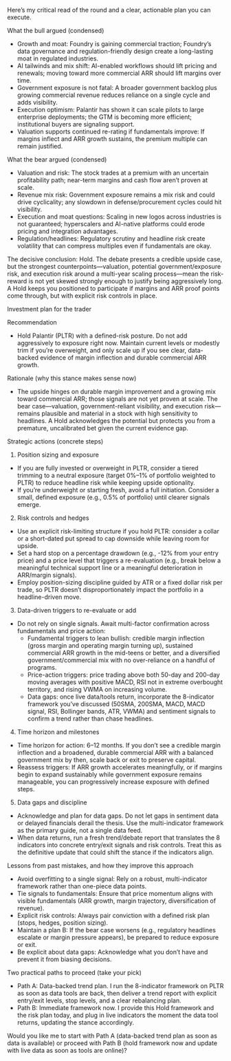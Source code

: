 Here’s my critical read of the round and a clear, actionable plan you can execute.

What the bull argued (condensed)
- Growth and moat: Foundry is gaining commercial traction; Foundry’s data governance and regulation-friendly design create a long-lasting moat in regulated industries.
- AI tailwinds and mix shift: AI-enabled workflows should lift pricing and renewals; moving toward more commercial ARR should lift margins over time.
- Government exposure is not fatal: A broader government backlog plus growing commercial revenue reduces reliance on a single cycle and adds visibility.
- Execution optimism: Palantir has shown it can scale pilots to large enterprise deployments; the GTM is becoming more efficient; institutional buyers are signaling support.
- Valuation supports continued re-rating if fundamentals improve: If margins inflect and ARR growth sustains, the premium multiple can remain justified.

What the bear argued (condensed)
- Valuation and risk: The stock trades at a premium with an uncertain profitability path; near-term margins and cash flow aren’t proven at scale.
- Revenue mix risk: Government exposure remains a mix risk and could drive cyclicality; any slowdown in defense/procurement cycles could hit visibility.
- Execution and moat questions: Scaling in new logos across industries is not guaranteed; hyperscalers and AI-native platforms could erode pricing and integration advantages.
- Regulation/headlines: Regulatory scrutiny and headline risk create volatility that can compress multiples even if fundamentals are okay.

The decisive conclusion: Hold. The debate presents a credible upside case, but the strongest counterpoints—valuation, potential government/exposure risk, and execution risk around a multi-year scaling process—mean the risk-reward is not yet skewed strongly enough to justify being aggressively long. A Hold keeps you positioned to participate if margins and ARR proof points come through, but with explicit risk controls in place.

Investment plan for the trader

Recommendation
- Hold Palantir (PLTR) with a defined-risk posture. Do not add aggressively to exposure right now. Maintain current levels or modestly trim if you’re overweight, and only scale up if you see clear, data-backed evidence of margin inflection and durable commercial ARR growth.

Rationale (why this stance makes sense now)
- The upside hinges on durable margin improvement and a growing mix toward commercial ARR; those signals are not yet proven at scale. The bear case—valuation, government-reliant visibility, and execution risk—remains plausible and material in a stock with high sensitivity to headlines. A Hold acknowledges the potential but protects you from a premature, uncalibrated bet given the current evidence gap.

Strategic actions (concrete steps)
1) Position sizing and exposure
- If you are fully invested or overweight in PLTR, consider a tiered trimming to a neutral exposure (target 0%–1% of portfolio weighted to PLTR) to reduce headline risk while keeping upside optionality.
- If you’re underweight or starting fresh, avoid a full initiation. Consider a small, defined exposure (e.g., 0.5% of portfolio) until clearer signals emerge.

2) Risk controls and hedges
- Use an explicit risk-limiting structure if you hold PLTR: consider a collar or a short-dated put spread to cap downside while leaving room for upside.
- Set a hard stop on a percentage drawdown (e.g., -12% from your entry price) and a price level that triggers a re-evaluation (e.g., break below a meaningful technical support line or a meaningful deterioration in ARR/margin signals).
- Employ position-sizing discipline guided by ATR or a fixed dollar risk per trade, so PLTR doesn’t disproportionately impact the portfolio in a headline-driven move.

3) Data-driven triggers to re-evaluate or add
- Do not rely on single signals. Await multi-factor confirmation across fundamentals and price action:
  - Fundamental triggers to lean bullish: credible margin inflection (gross margin and operating margin turning up), sustained commercial ARR growth in the mid-teens or better, and a diversified government/commercial mix with no over-reliance on a handful of programs.
  - Price-action triggers: price trading above both 50-day and 200-day moving averages with positive MACD, RSI not in extreme overbought territory, and rising VWMA on increasing volume.
  - Data gaps: once live data/tools return, incorporate the 8-indicator framework you’ve discussed (50SMA, 200SMA, MACD, MACD signal, RSI, Bollinger bands, ATR, VWMA) and sentiment signals to confirm a trend rather than chase headlines.

4) Time horizon and milestones
- Time horizon for action: 6–12 months. If you don’t see a credible margin inflection and a broadened, durable commercial ARR with a balanced government mix by then, scale back or exit to preserve capital.
- Reassess triggers: If ARR growth accelerates meaningfully, or if margins begin to expand sustainably while government exposure remains manageable, you can progressively increase exposure with defined steps.

5) Data gaps and discipline
- Acknowledge and plan for data gaps. Do not let gaps in sentiment data or delayed financials derail the thesis. Use the multi-indicator framework as the primary guide, not a single data feed.
- When data returns, run a fresh trend/debate report that translates the 8 indicators into concrete entry/exit signals and risk controls. Treat this as the definitive update that could shift the stance if the indicators align.

Lessons from past mistakes, and how they improve this approach
- Avoid overfitting to a single signal: Rely on a robust, multi-indicator framework rather than one-piece data points.
- Tie signals to fundamentals: Ensure that price momentum aligns with visible fundamentals (ARR growth, margin trajectory, diversification of revenue).
- Explicit risk controls: Always pair conviction with a defined risk plan (stops, hedges, position sizing).
- Maintain a plan B: If the bear case worsens (e.g., regulatory headlines escalate or margin pressure appears), be prepared to reduce exposure or exit.
- Be explicit about data gaps: Acknowledge what you don’t have and prevent it from biasing decisions.

Two practical paths to proceed (take your pick)
- Path A: Data-backed trend plan. I run the 8-indicator framework on PLTR as soon as data tools are back, then deliver a trend report with explicit entry/exit levels, stop levels, and a clear rebalancing plan.
- Path B: Immediate framework now. I provide this Hold framework and the risk plan today, and plug in live indicators the moment the data tool returns, updating the stance accordingly.

Would you like me to start with Path A (data-backed trend plan as soon as data is available) or proceed with Path B (hold framework now and update with live data as soon as tools are online)?